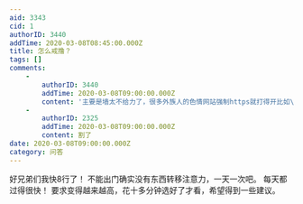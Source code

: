 ```yaml
---
aid: 3343
cid: 1
authorID: 3440
addTime: 2020-03-08T08:45:00.000Z
title: 怎么戒撸？
tags: []
comments:
    -
        authorID: 3440
        addTime: 2020-03-08T09:00:00.000Z
        content: '主要是墙太不给力了，很多外族人的色情网站强制https就打得开比如\[红色管道\]哈。'
    -
        authorID: 2325
        addTime: 2020-03-08T09:00:00.000Z
        content: 割了
date: 2020-03-08T09:00:00.000Z
category: 问答
---
```


好兄弟们我快8行了！ 不能出门确实没有东西转移注意力，一天一次吧。 每天都过得很快！ 要求变得越来越高，花十多分钟选好了才看，希望得到一些建议。
